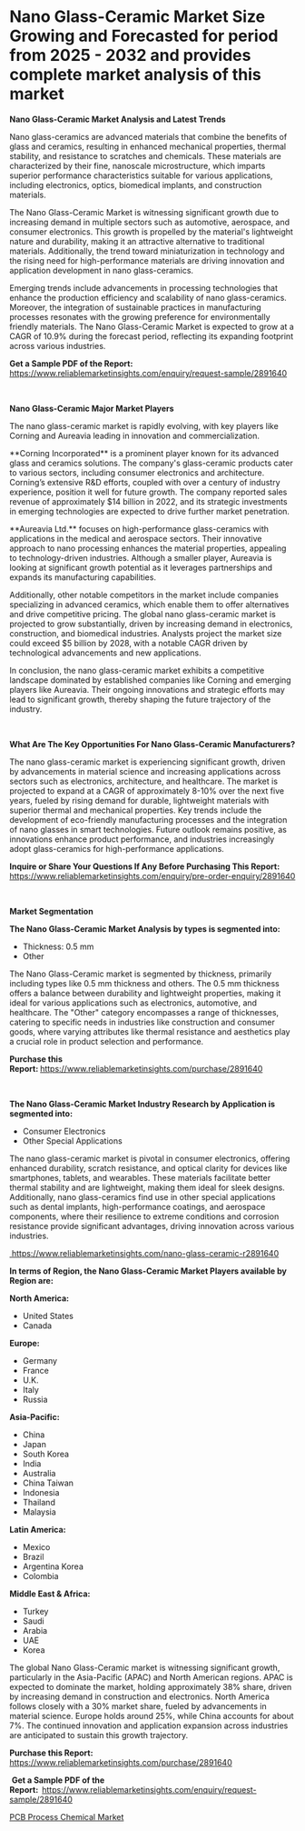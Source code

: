 <p><h1>Nano Glass-Ceramic Market Size Growing and Forecasted for period from 2025 - 2032 and provides complete market analysis of this market</h1></p><p><strong>Nano Glass-Ceramic Market Analysis and Latest Trends</strong></p>
<p><p>Nano glass-ceramics are advanced materials that combine the benefits of glass and ceramics, resulting in enhanced mechanical properties, thermal stability, and resistance to scratches and chemicals. These materials are characterized by their fine, nanoscale microstructure, which imparts superior performance characteristics suitable for various applications, including electronics, optics, biomedical implants, and construction materials.</p><p>The Nano Glass-Ceramic Market is witnessing significant growth due to increasing demand in multiple sectors such as automotive, aerospace, and consumer electronics. This growth is propelled by the material's lightweight nature and durability, making it an attractive alternative to traditional materials. Additionally, the trend toward miniaturization in technology and the rising need for high-performance materials are driving innovation and application development in nano glass-ceramics.</p><p>Emerging trends include advancements in processing technologies that enhance the production efficiency and scalability of nano glass-ceramics. Moreover, the integration of sustainable practices in manufacturing processes resonates with the growing preference for environmentally friendly materials. The Nano Glass-Ceramic Market is expected to grow at a CAGR of 10.9% during the forecast period, reflecting its expanding footprint across various industries.</p></p>
<p><strong>Get a Sample PDF of the Report:&nbsp;</strong> <a href="https://www.reliablemarketinsights.com/enquiry/request-sample/2891640?utm_campaign=3507&utm_medium=2&utm_source=Github&utm_content=ia&utm_term=14032025&utm_id=nano-glass-ceramic">https://www.reliablemarketinsights.com/enquiry/request-sample/2891640</a></p>
<p>&nbsp;</p>
<p><strong>Nano Glass-Ceramic Major Market Players</strong></p>
<p><p>The nano glass-ceramic market is rapidly evolving, with key players like Corning and Aureavia leading in innovation and commercialization. </p><p>**Corning Incorporated** is a prominent player known for its advanced glass and ceramics solutions. The company's glass-ceramic products cater to various sectors, including consumer electronics and architecture. Corning’s extensive R&D efforts, coupled with over a century of industry experience, position it well for future growth. The company reported sales revenue of approximately $14 billion in 2022, and its strategic investments in emerging technologies are expected to drive further market penetration.</p><p>**Aureavia Ltd.** focuses on high-performance glass-ceramics with applications in the medical and aerospace sectors. Their innovative approach to nano processing enhances the material properties, appealing to technology-driven industries. Although a smaller player, Aureavia is looking at significant growth potential as it leverages partnerships and expands its manufacturing capabilities.</p><p>Additionally, other notable competitors in the market include companies specializing in advanced ceramics, which enable them to offer alternatives and drive competitive pricing. The global nano glass-ceramic market is projected to grow substantially, driven by increasing demand in electronics, construction, and biomedical industries. Analysts project the market size could exceed $5 billion by 2028, with a notable CAGR driven by technological advancements and new applications.</p><p>In conclusion, the nano glass-ceramic market exhibits a competitive landscape dominated by established companies like Corning and emerging players like Aureavia. Their ongoing innovations and strategic efforts may lead to significant growth, thereby shaping the future trajectory of the industry.</p></p>
<p>&nbsp;</p>
<p><strong>What Are The Key Opportunities For Nano Glass-Ceramic Manufacturers?</strong></p>
<p><p>The nano glass-ceramic market is experiencing significant growth, driven by advancements in material science and increasing applications across sectors such as electronics, architecture, and healthcare. The market is projected to expand at a CAGR of approximately 8-10% over the next five years, fueled by rising demand for durable, lightweight materials with superior thermal and mechanical properties. Key trends include the development of eco-friendly manufacturing processes and the integration of nano glasses in smart technologies. Future outlook remains positive, as innovations enhance product performance, and industries increasingly adopt glass-ceramics for high-performance applications.</p></p>
<p><strong>Inquire or Share Your Questions If Any Before Purchasing This Report:</strong> <a href="https://www.reliablemarketinsights.com/enquiry/pre-order-enquiry/2891640?utm_campaign=3507&utm_medium=2&utm_source=Github&utm_content=ia&utm_term=14032025&utm_id=nano-glass-ceramic">https://www.reliablemarketinsights.com/enquiry/pre-order-enquiry/2891640</a></p>
<p>&nbsp;</p>
<p><strong>Market Segmentation</strong></p>
<p><strong>The Nano Glass-Ceramic Market Analysis by types is segmented into:</strong></p>
<p><ul><li>Thickness: 0.5 mm</li><li>Other</li></ul></p>
<p><p>The Nano Glass-Ceramic market is segmented by thickness, primarily including types like 0.5 mm thickness and others. The 0.5 mm thickness offers a balance between durability and lightweight properties, making it ideal for various applications such as electronics, automotive, and healthcare. The "Other" category encompasses a range of thicknesses, catering to specific needs in industries like construction and consumer goods, where varying attributes like thermal resistance and aesthetics play a crucial role in product selection and performance.</p></p>
<p><strong>Purchase this Report:&nbsp;</strong><a href="https://www.reliablemarketinsights.com/purchase/2891640?utm_campaign=3507&utm_medium=2&utm_source=Github&utm_content=ia&utm_term=14032025&utm_id=nano-glass-ceramic">https://www.reliablemarketinsights.com/purchase/2891640</a></p>
<p>&nbsp;</p>
<p><strong>The Nano Glass-Ceramic Market Industry Research by Application is segmented into:</strong></p>
<p><ul><li>Consumer Electronics</li><li>Other Special Applications</li></ul></p>
<p><p>The nano glass-ceramic market is pivotal in consumer electronics, offering enhanced durability, scratch resistance, and optical clarity for devices like smartphones, tablets, and wearables. These materials facilitate better thermal stability and are lightweight, making them ideal for sleek designs. Additionally, nano glass-ceramics find use in other special applications such as dental implants, high-performance coatings, and aerospace components, where their resilience to extreme conditions and corrosion resistance provide significant advantages, driving innovation across various industries.</p></p>
<p><a href="https://www.reliablemarketinsights.com/nano-glass-ceramic-r2891640?utm_campaign=3507&utm_medium=2&utm_source=Github&utm_content=ia&utm_term=14032025&utm_id=nano-glass-ceramic">&nbsp;https://www.reliablemarketinsights.com/nano-glass-ceramic-r2891640</a></p>
<p><strong>In terms of Region, the Nano Glass-Ceramic Market Players available by Region are:</strong></p>
<p>
    <p> <strong> North America: </strong>
        <ul>
            <li>United States</li>
            <li>Canada</li>
        </ul>
        </p> 
    <p> <strong> Europe: </strong>
        <ul>
            <li>Germany</li>
            <li>France</li>
            <li>U.K.</li>
            <li>Italy</li>
            <li>Russia</li>
        </ul>
        </p> 
    <p> <strong> Asia-Pacific: </strong>
        <ul>
            <li>China</li>
            <li>Japan</li>
            <li>South Korea</li>
            <li>India</li>
            <li>Australia</li>
            <li>China Taiwan</li>
            <li>Indonesia</li>
            <li>Thailand</li>
            <li>Malaysia</li>
        </ul>
        </p> 
    <p> <strong> Latin America: </strong>
        <ul>
            <li>Mexico</li>
            <li>Brazil</li>
            <li>Argentina Korea</li>
            <li>Colombia</li>
        </ul>
        </p> 
    <p> <strong> Middle East & Africa: </strong>
        <ul>
            <li>Turkey</li>
            <li>Saudi</li>
            <li>Arabia</li>
            <li>UAE</li>
            <li>Korea</li>
        </ul>
    </p>
    </p>
<p><p>The global Nano Glass-Ceramic market is witnessing significant growth, particularly in the Asia-Pacific (APAC) and North American regions. APAC is expected to dominate the market, holding approximately 38% share, driven by increasing demand in construction and electronics. North America follows closely with a 30% market share, fueled by advancements in material science. Europe holds around 25%, while China accounts for about 7%. The continued innovation and application expansion across industries are anticipated to sustain this growth trajectory.</p></p>
<p><strong>Purchase this Report: </strong><a href="https://www.reliablemarketinsights.com/purchase/2891640?utm_campaign=3507&utm_medium=2&utm_source=Github&utm_content=ia&utm_term=14032025&utm_id=nano-glass-ceramic">https://www.reliablemarketinsights.com/purchase/2891640</a></p>
<p>&nbsp;<strong>Get a Sample PDF of the Report:&nbsp;&nbsp;</strong><a href="https://www.reliablemarketinsights.com/enquiry/request-sample/2891640?utm_campaign=3507&utm_medium=2&utm_source=Github&utm_content=ia&utm_term=14032025&utm_id=nano-glass-ceramic">https://www.reliablemarketinsights.com/enquiry/request-sample/2891640</a></p>
<p><strong></strong></p>
<p><p><a href="https://github.com/kalsirollija/Market-Research-Report-List-1/blob/main/pcb-process-chemical-market.md?utm_campaign=3507&utm_medium=2&utm_source=Github&utm_content=ia&utm_term=14032025&utm_id=nano-glass-ceramic">PCB Process Chemical Market</a></p></p>